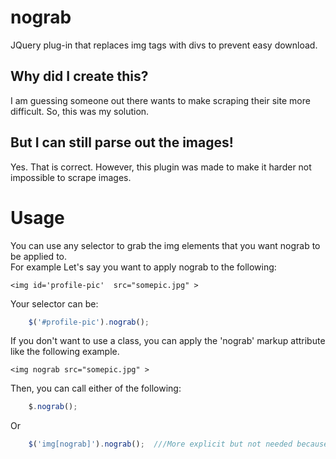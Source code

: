 nograb
======

JQuery plug-in that replaces img tags with divs to prevent easy download.

## Why did I create this?

I am guessing someone out there wants to make scraping their site more difficult.  So, this was my solution.

## But I can still parse out the images!


Yes.   That is correct.   However, this plugin was made to make it harder not impossible to scrape images.


# Usage

You can use any selector to grab the img elements that you want nograb to be applied to.  
For example
Let's say you want to apply nograb to the following:

`<img id='profile-pic'  src="somepic.jpg" >`

Your selector can be:
```javascript
	$('#profile-pic').nograb();
```

If you don't want to use a class, you can apply the 'nograb' markup attribute like the following example.

`<img nograb src="somepic.jpg" >`

Then, you can call either of the following:

```javascript
	$.nograb();
```
Or

```javascript
	$('img[nograb]').nograb();  ///More explicit but not needed because of the above example.
```

